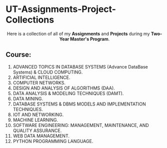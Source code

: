 # UT-Assignments-Project-Collections

<p style="text-align:center;"> Here is a collection of all of my <b>Assignments</b> and <b>Projects</b> during my <b>Two-Year Master's Program</b>.</p>

## Course:
  1. ADVANCED TOPICS IN DATABASE SYSTEMS (Advance DataBase Systems) & CLOUD COMPUTING.
  2. ARTIFICIAL INTELLIGENCE.
  3. COMPUTER NETWORKS.
  4. DESIGN AND ANALYSIS OF ALGORITHMS (DAA).
  5. DATA ANALYSIS & MODELING TECHNIQUES (DAMT).
  6. DATA MINING.
  7. DATABASE SYSTEMS & DBMS MODELS AND IMPLEMENTATION TECHNIQUES. 
  8.  IOT AND NETWORKING.
  9.  MACHINE LEARNING.
  10.  SOFTWARE ENGINEERING: MANAGEMENT, MAINTENANCE, AND QUALITY ASSURANCE.
  11.  WEB DATA MANAGEMENT.
  12.  PYTHON PROGRAMMING LANGUAGE.
